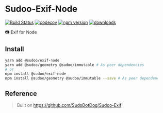# Sudoo-Exif-Node

[![Build Status](https://travis-ci.com/SudoDotDog/Sudoo-Exif-Node.svg?branch=master)](https://travis-ci.com/SudoDotDog/Sudoo-Exif-Node)
[![codecov](https://codecov.io/gh/SudoDotDog/Sudoo-Exif-Node/branch/master/graph/badge.svg)](https://codecov.io/gh/SudoDotDog/Sudoo-Exif-Node)
[![npm version](https://badge.fury.io/js/%40sudoo%2Fexif-node.svg)](https://www.npmjs.com/package/@sudoo/exif-node)
[![downloads](https://img.shields.io/npm/dm/@sudoo/exif-node.svg)](https://www.npmjs.com/package/@sudoo/exif-node)

:camera: Exif for Node

## Install

```sh
yarn add @sudoo/exif-node
yarn add @sudoo/geometry @sudoo/immutable # As peer dependencies
# or
npm install @sudoo/exif-node
npm install @sudoo/geometry @sudoo/immutable --save # As peer dependencies
```

## Reference

> Built on <https://github.com/SudoDotDog/Sudoo-Exif>
